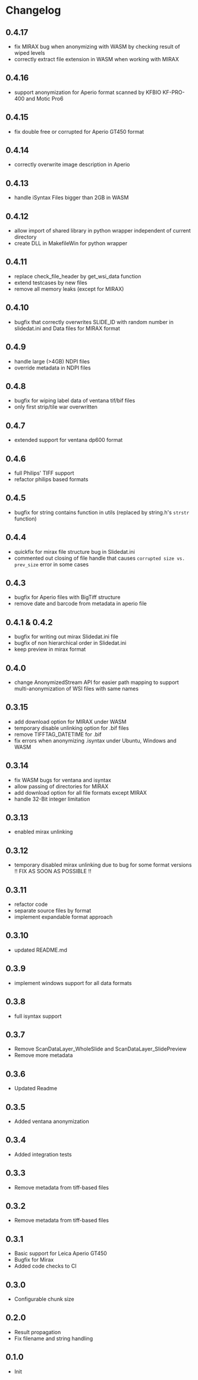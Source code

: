 # Changelog

## 0.4.17

* fix MIRAX bug when anonymizing with WASM by checking result of wiped levels
* correctly extract file extension in WASM when working with MIRAX

## 0.4.16

* support anonymization for Aperio format scanned by KFBIO KF-PRO-400 and Motic Pro6

## 0.4.15

* fix double free or corrupted for Aperio GT450 format

## 0.4.14

* correctly overwrite image description in Aperio

## 0.4.13

* handle iSyntax Files bigger than 2GB in WASM

## 0.4.12

* allow import of shared library in python wrapper independent of current directory
* create DLL in MakefileWin for python wrapper

## 0.4.11

* replace check_file_header by get_wsi_data function
* extend testcases by new files
* remove all memory leaks (except for MIRAX)

## 0.4.10

* bugfix that correctly overwrites SLIDE_ID with random number in slidedat.ini and Data files for MIRAX format

## 0.4.9

* handle large (>4GB) NDPI files
* override metadata in NDPI files

## 0.4.8

* bugfix for wiping label data of ventana tif/bif files
* only first strip/tile war overwritten

## 0.4.7

* extended support for ventana dp600 format

## 0.4.6

* full Philips' TIFF support
* refactor philips based formats

## 0.4.5

* bugfix for string contains function in utils (replaced by string.h's `strstr` function)

## 0.4.4

* quickfix for mirax file structure bug in Slidedat.ini
* commented out closing of file handle that causes `corrupted size vs. prev_size` error in some cases

## 0.4.3

* bugfix for Aperio files with BigTiff structure
* remove date and barcode from metadata in aperio file

## 0.4.1 & 0.4.2

* bugfix for writing out mirax Slidedat.ini file
* bugfix of non hierarchical order in Slidedat.ini
* keep preview in mirax format

## 0.4.0

- change AnonymizedStream API for easier path mapping to support multi-anonymization of WSI files with same names

## 0.3.15

- add download option for MIRAX under WASM
- temporary disable unlinking option for .bif files
- remove TIFFTAG_DATETIME for .bif
- fix errors when anonymizing .isyntax under Ubuntu, Windows and WASM

## 0.3.14

- fix WASM bugs for ventana and isyntax
- allow passing of directories for MIRAX
- add download option for all file formats except MIRAX
- handle 32-Bit integer limitation

## 0.3.13

* enabled mirax unlinking

## 0.3.12

* temporary disabled mirax unlinking due to bug for some format versions
!! FIX AS SOON AS POSSIBLE !!

## 0.3.11

- refactor code
- separate source files by format
- implement expandable format approach

## 0.3.10

- updated README.md

## 0.3.9

- implement windows support for all data formats

## 0.3.8 

- full isyntax support

## 0.3.7

- Remove ScanDataLayer_WholeSlide and ScanDataLayer_SlidePreview
- Remove more metadata

## 0.3.6

- Updated Readme

## 0.3.5

- Added ventana anonymization

## 0.3.4

- Added integration tests

## 0.3.3

- Remove metadata from tiff-based files

## 0.3.2

- Remove metadata from tiff-based files

## 0.3.1

- Basic support for Leica Aperio GT450
- Bugfix for Mirax
- Added code checks to CI

## 0.3.0

- Configurable chunk size

## 0.2.0

- Result propagation
- Fix filename and string handling

## 0.1.0

- Init
